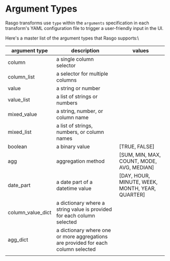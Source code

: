 # Argument Types

Rasgo transforms use `type` within the `arguments` specification in each transform's YAML configuration file to trigger a user-friendly input in the UI.

Here's a master list of the argument types that Rasgo supports:\


| argument type       | description                                                                       | values                                           |
| ------------------- | --------------------------------------------------------------------------------- | ------------------------------------------------ |
| column              | a single column selector                                                          |                                                  |
| column\_list        | a selector for multiple columns                                                   |                                                  |
| value               | a string or number                                                                |                                                  |
| value\_list         | a list of strings or numbers                                                      |                                                  |
| mixed\_value        | a string, number, or column name                                                  |                                                  |
| mixed\_list         | a list of strings, numbers, or column names                                       |                                                  |
| boolean             | a binary value                                                                    | \[TRUE, FALSE]                                   |
| agg                 | aggregation method                                                                | \[SUM, MIN, MAX, COUNT, MODE, AVG, MEDIAN]       |
| date\_part          | a date part of a datetime value                                                   | \[DAY, HOUR, MINUTE, WEEK, MONTH, YEAR, QUARTER] |
| column\_value\_dict | a dictionary where a string value is provided for each column selected            |                                                  |
| agg\_dict           | a dictionary where one or more aggregations are provided for each column selected |                                                  |
|                     |                                                                                   |                                                  |
